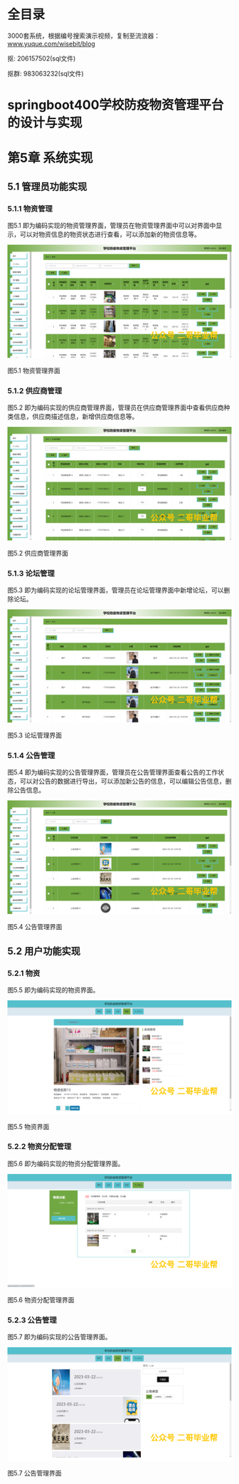 # 全目录

3000套系统，根据编号搜索演示视频，复制至流浪器：www.yuque.com/wisebit/blog


<p>抠: 206157502(sql文件)</p>
<p>抠群: 983063232(sql文件)</p>


# springboot400学校防疫物资管理平台的设计与实现
# 第5章 系统实现

## 5.1 管理员功能实现
### 5.1.1 物资管理
图5.1 即为编码实现的物资管理界面，管理员在物资管理界面中可以对界面中显示，可以对物资信息的物资状态进行查看，可以添加新的物资信息等。

![](/md/blog.016.png)

图5.1 物资管理界面
### 5.1.2 供应商管理
图5.2 即为编码实现的供应商管理界面，管理员在供应商管理界面中查看供应商种类信息，供应商描述信息，新增供应商信息等。

![](/md/blog.017.png)

图5.2 供应商管理界面
### 5.1.3 论坛管理
图5.3 即为编码实现的论坛管理界面，管理员在论坛管理界面中新增论坛，可以删除论坛。

![](/md/blog.018.png)

图5.3 论坛管理界面
### 5.1.4 公告管理
图5.4 即为编码实现的公告管理界面，管理员在公告管理界面查看公告的工作状态，可以对公告的数据进行导出，可以添加新公告的信息，可以编辑公告信息，删除公告信息。

![](/md/blog.019.png)

图5.4 公告管理界面
## 5.2 用户功能实现
### 5.2.1 物资
图5.5 即为编码实现的物资界面。

![](/md/blog.020.png)

图5.5 物资界面
### 5.2.2 物资分配管理
图5.6 即为编码实现的物资分配管理界面。

![](/md/blog.021.png)

图5.6 物资分配管理界面
### 5.2.3 公告管理
图5.7 即为编码实现的公告管理界面。

![](/md/blog.022.png)

图5.7 公告管理界面



